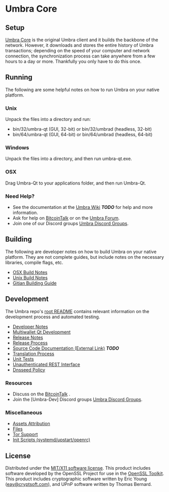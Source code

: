 Umbra Core
=====================

Setup
---------------------
[Umbra Core](http://Umbracoin.com) is the original Umbra client and it builds the backbone of the network. However, it downloads and stores the entire history of Umbra transactions; depending on the speed of your computer and network connection, the synchronization process can take anywhere from a few hours to a day or more. Thankfully you only have to do this once.

Running
---------------------
The following are some helpful notes on how to run Umbra on your native platform.

### Unix

Unpack the files into a directory and run:

- bin/32/umbra-qt (GUI, 32-bit) or bin/32/umbrad (headless, 32-bit)
- bin/64/umbra-qt (GUI, 64-bit) or bin/64/umbrad (headless, 64-bit)

### Windows

Unpack the files into a directory, and then run umbra-qt.exe.

### OSX

Drag Umbra-Qt to your applications folder, and then run Umbra-Qt.

### Need Help?

* See the documentation at the [Umbra Wiki](https://en.bitcoin.it/wiki/Main_Page) ***TODO***
for help and more information.
* Ask for help on [BitcoinTalk](https://bitcointalk.org/index.php) or on the [Umbra Forum](http://Umbracoin.com/).
* Join one of our Discord groups [Umbra Discord Groups](https://discord.gg/YcnvMqt).

Building
---------------------
The following are developer notes on how to build Umbra on your native platform. They are not complete guides, but include notes on the necessary libraries, compile flags, etc.

- [OSX Build Notes](build-osx.md)
- [Unix Build Notes](build-unix.md)
- [Gitian Building Guide](gitian-building.md)

Development
---------------------
The Umbra repo's [root README](https://github.com/eastcoastcrypto/Umbra/blob/master/README.md) contains relevant information on the development process and automated testing.

- [Developer Notes](developer-notes.md)
- [Multiwallet Qt Development](multiwallet-qt.md)
- [Release Notes](release-notes.md)
- [Release Process](release-process.md)
- [Source Code Documentation (External Link)](https://dev.visucore.com/bitcoin/doxygen/) ***TODO***
- [Translation Process](translation_process.md)
- [Unit Tests](unit-tests.md)
- [Unauthenticated REST Interface](REST-interface.md)
- [Dnsseed Policy](dnsseed-policy.md)

### Resources

* Discuss on the [BitcoinTalk](https://bitcointalk.org/index.php?topic=1262920.0) .
* Join the [Umbra-Dev] Discord groups [Umbra Discord Groups](https://discord.gg/YcnvMqt).

### Miscellaneous
- [Assets Attribution](assets-attribution.md)
- [Files](files.md)
- [Tor Support](tor.md)
- [Init Scripts (systemd/upstart/openrc)](init.md)

License
---------------------
Distributed under the [MIT/X11 software license](http://www.opensource.org/licenses/mit-license.php).
This product includes software developed by the OpenSSL Project for use in the [OpenSSL Toolkit](https://www.openssl.org/). This product includes
cryptographic software written by Eric Young ([eay@cryptsoft.com](mailto:eay@cryptsoft.com)), and UPnP software written by Thomas Bernard.
